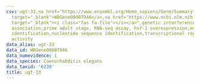 ```yaml
---
csv: ugt-33,<a href="https://www.ensembl.org/Homo_sapiens/Gene/Summary?db=core;g=WBGene00007946"
  target="_blank">WBGene00007946</a>,<a href="https://www.ncbi.nlm.nih.gov/pubmed/30894454"
  target="_blank"><i class="fas fa-file"></i></a>",genetic interference,functional
  association,prime adult stage, RNA-seq assay, hsf-1 overexpression,nucleotide sequence
  identification,nucleotide sequence identification,transcriptional regulation,up-regulates
  activity
data_alias: ugt-33
data_id: WBGene00007946
data_numevidence: 1
data_species: Caenorhabditis elegans
data_taxid: '6239'
title: ugt-33
---
```

